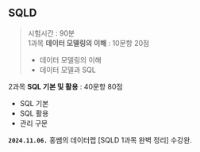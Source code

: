 ## SQLD
> 시험시간 : 90분 <br/>
> 1과목 **데이터 모델링의 이해** : 10문항 20점
> - 데이터 모델링의 이해
> - 데이터 모델과 SQL

2과목 **SQL 기본 및 활용** : 40문항 80점
- SQL 기본
- SQL 활용
- 관리 구문


**`2024.11.06.`**
홍쌤의 데이터랩 [SQLD 1과목 완벽 정리] 수강완.
